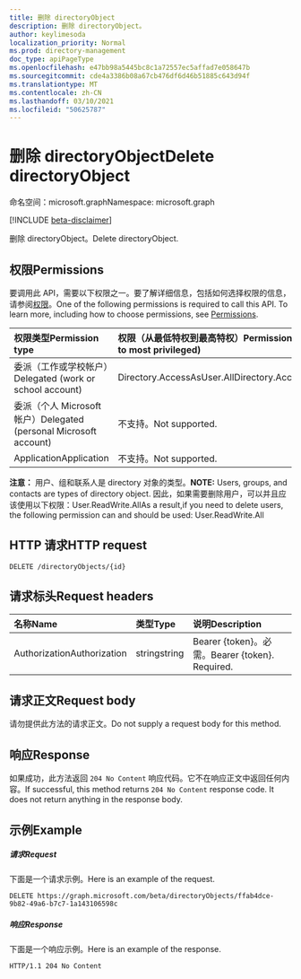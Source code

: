 ```yaml
---
title: 删除 directoryObject
description: 删除 directoryObject。
author: keylimesoda
localization_priority: Normal
ms.prod: directory-management
doc_type: apiPageType
ms.openlocfilehash: e47bb98a5445bc8c1a72557ec5affad7e058647b
ms.sourcegitcommit: cde4a3386b08a67cb476df6d46b51885c643d94f
ms.translationtype: MT
ms.contentlocale: zh-CN
ms.lasthandoff: 03/10/2021
ms.locfileid: "50625787"
---
```

# <a name="delete-directoryobject"></a><span data-ttu-id="aad12-103">删除 directoryObject</span><span class="sxs-lookup"><span data-stu-id="aad12-103">Delete directoryObject</span></span>

<span data-ttu-id="aad12-104">命名空间：microsoft.graph</span><span class="sxs-lookup"><span data-stu-id="aad12-104">Namespace: microsoft.graph</span></span>

[!INCLUDE [beta-disclaimer](../../includes/beta-disclaimer.md)]

<span data-ttu-id="aad12-105">删除 directoryObject。</span><span class="sxs-lookup"><span data-stu-id="aad12-105">Delete directoryObject.</span></span>
## <a name="permissions"></a><span data-ttu-id="aad12-106">权限</span><span class="sxs-lookup"><span data-stu-id="aad12-106">Permissions</span></span>
<span data-ttu-id="aad12-p101">要调用此 API，需要以下权限之一。要了解详细信息，包括如何选择权限的信息，请参阅[权限](/graph/permissions-reference)。</span><span class="sxs-lookup"><span data-stu-id="aad12-p101">One of the following permissions is required to call this API. To learn more, including how to choose permissions, see [Permissions](/graph/permissions-reference).</span></span>


|<span data-ttu-id="aad12-109">权限类型</span><span class="sxs-lookup"><span data-stu-id="aad12-109">Permission type</span></span>      | <span data-ttu-id="aad12-110">权限（从最低特权到最高特权）</span><span class="sxs-lookup"><span data-stu-id="aad12-110">Permissions (from least to most privileged)</span></span>              |
|:--------------------|:---------------------------------------------------------|
|<span data-ttu-id="aad12-111">委派（工作或学校帐户）</span><span class="sxs-lookup"><span data-stu-id="aad12-111">Delegated (work or school account)</span></span> | <span data-ttu-id="aad12-112">Directory.AccessAsUser.All</span><span class="sxs-lookup"><span data-stu-id="aad12-112">Directory.AccessAsUser.All</span></span>    |
|<span data-ttu-id="aad12-113">委派（个人 Microsoft 帐户）</span><span class="sxs-lookup"><span data-stu-id="aad12-113">Delegated (personal Microsoft account)</span></span> | <span data-ttu-id="aad12-114">不支持。</span><span class="sxs-lookup"><span data-stu-id="aad12-114">Not supported.</span></span>    |
|<span data-ttu-id="aad12-115">Application</span><span class="sxs-lookup"><span data-stu-id="aad12-115">Application</span></span> | <span data-ttu-id="aad12-116">不支持。</span><span class="sxs-lookup"><span data-stu-id="aad12-116">Not supported.</span></span> |

<span data-ttu-id="aad12-117">**注意：** 用户、组和联系人是 directory 对象的类型。</span><span class="sxs-lookup"><span data-stu-id="aad12-117">**NOTE:** Users, groups, and contacts are types of directory object.</span></span> <span data-ttu-id="aad12-118">因此，如果需要删除用户，可以并且应该使用以下权限：User.ReadWrite.All</span><span class="sxs-lookup"><span data-stu-id="aad12-118">As a result,if you need to delete users, the following permission can and should be used: User.ReadWrite.All</span></span>
## <a name="http-request"></a><span data-ttu-id="aad12-119">HTTP 请求</span><span class="sxs-lookup"><span data-stu-id="aad12-119">HTTP request</span></span>
<!-- { "blockType": "ignored" } -->
```http
DELETE /directoryObjects/{id}

```
## <a name="request-headers"></a><span data-ttu-id="aad12-120">请求标头</span><span class="sxs-lookup"><span data-stu-id="aad12-120">Request headers</span></span>
| <span data-ttu-id="aad12-121">名称</span><span class="sxs-lookup"><span data-stu-id="aad12-121">Name</span></span>       | <span data-ttu-id="aad12-122">类型</span><span class="sxs-lookup"><span data-stu-id="aad12-122">Type</span></span> | <span data-ttu-id="aad12-123">说明</span><span class="sxs-lookup"><span data-stu-id="aad12-123">Description</span></span>|
|:---------------|:--------|:----------|
| <span data-ttu-id="aad12-124">Authorization</span><span class="sxs-lookup"><span data-stu-id="aad12-124">Authorization</span></span>  | <span data-ttu-id="aad12-125">string</span><span class="sxs-lookup"><span data-stu-id="aad12-125">string</span></span>  | <span data-ttu-id="aad12-p103">Bearer {token}。必需。</span><span class="sxs-lookup"><span data-stu-id="aad12-p103">Bearer {token}. Required.</span></span> |

## <a name="request-body"></a><span data-ttu-id="aad12-128">请求正文</span><span class="sxs-lookup"><span data-stu-id="aad12-128">Request body</span></span>
<span data-ttu-id="aad12-129">请勿提供此方法的请求正文。</span><span class="sxs-lookup"><span data-stu-id="aad12-129">Do not supply a request body for this method.</span></span>

## <a name="response"></a><span data-ttu-id="aad12-130">响应</span><span class="sxs-lookup"><span data-stu-id="aad12-130">Response</span></span>

<span data-ttu-id="aad12-p104">如果成功，此方法返回 `204 No Content` 响应代码。它不在响应正文中返回任何内容。</span><span class="sxs-lookup"><span data-stu-id="aad12-p104">If successful, this method returns `204 No Content` response code. It does not return anything in the response body.</span></span>

## <a name="example"></a><span data-ttu-id="aad12-133">示例</span><span class="sxs-lookup"><span data-stu-id="aad12-133">Example</span></span>
##### <a name="request"></a><span data-ttu-id="aad12-134">请求</span><span class="sxs-lookup"><span data-stu-id="aad12-134">Request</span></span>
<span data-ttu-id="aad12-135">下面是一个请求示例。</span><span class="sxs-lookup"><span data-stu-id="aad12-135">Here is an example of the request.</span></span>
<!-- {
  "blockType": "request",
  "name": "delete_directoryobject"
}-->
```http
DELETE https://graph.microsoft.com/beta/directoryObjects/ffab4dce-9b82-49a6-b7c7-1a143106598c
```
##### <a name="response"></a><span data-ttu-id="aad12-136">响应</span><span class="sxs-lookup"><span data-stu-id="aad12-136">Response</span></span>
<span data-ttu-id="aad12-137">下面是一个响应示例。</span><span class="sxs-lookup"><span data-stu-id="aad12-137">Here is an example of the response.</span></span> 
<!-- {
  "blockType": "response",
  "truncated": true
} -->
```http
HTTP/1.1 204 No Content
```

<!-- uuid: 8fcb5dbc-d5aa-4681-8e31-b001d5168d79
2015-10-25 14:57:30 UTC -->
<!--
{
  "type": "#page.annotation",
  "description": "Delete directoryObject",
  "keywords": "",
  "section": "documentation",
  "tocPath": "",
  "suppressions": []
}
-->


